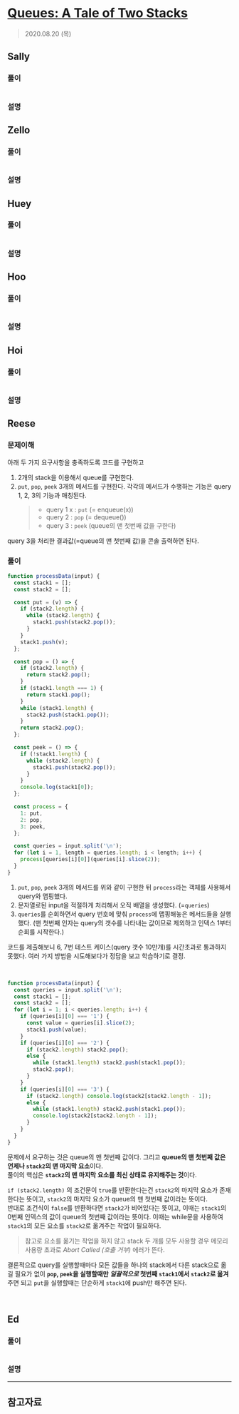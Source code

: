 # [Queues: A Tale of Two Stacks](https://www.hackerrank.com/challenges/ctci-queue-using-two-stacks/problem?h_l=interview&playlist_slugs%5B%5D=interview-preparation-kit&playlist_slugs%5B%5D=stacks-queues)

> 2020.08.20 (목)

## Sally

### 풀이

```js
```

### 설명

## Zello

### 풀이

```js
```

### 설명

## Huey

### 풀이

```js
```

### 설명

## Hoo

### 풀이

```js
```

### 설명

## Hoi

### 풀이

```js
```

### 설명

## Reese

### 문제이해

아래 두 가지 요구사항을 충족하도록 코드를 구현하고

1. 2개의 stack을 이용해서 queue를 구현한다.
2. `put`, `pop`, `peek` 3개의 메서드를 구현한다. 각각의 메서드가 수행하는 기능은 query 1, 2, 3의 기능과 매칭된다.
   > - query 1 x : `put` (= enqueue(x))
   > - query 2 : `pop` (= dequeue())
   > - query 3 : `peek` (queue의 맨 첫번째 값을 구한다)

query 3을 처리한 결과값(=queue의 맨 첫번째 값)을 콘솔 출력하면 된다.

### 풀이

```js
function processData(input) {
  const stack1 = [];
  const stack2 = [];

  const put = (v) => {
    if (stack2.length) {
      while (stack2.length) {
        stack1.push(stack2.pop());
      }
    }
    stack1.push(v);
  };

  const pop = () => {
    if (stack2.length) {
      return stack2.pop();
    }
    if (stack1.length === 1) {
      return stack1.pop();
    }
    while (stack1.length) {
      stack2.push(stack1.pop());
    }
    return stack2.pop();
  };

  const peek = () => {
    if (!stack1.length) {
      while (stack2.length) {
        stack1.push(stack2.pop());
      }
    }
    console.log(stack1[0]);
  };

  const process = {
    1: put,
    2: pop,
    3: peek,
  };

  const queries = input.split('\n');
  for (let i = 1, length = queries.length; i < length; i++) {
    process[queries[i][0]](queries[i].slice(2));
  }
}
```

1. `put`, `pop`, `peek` 3개의 메서드를 위와 같이 구현한 뒤 `process`라는 객체를 사용해서 query와 맵핑했다.
2. 문자열로된 input을 적절하게 처리해서 오직 배열을 생성했다. (=`queries`)
3. `queries`를 순회하면서 query 번호에 맞춰 `process`에 맵핑해놓은 메서드들을 실행했다. (맨 첫번째 인자는 query의 갯수를 나타내는 값이므로 제외하고 인덱스 1부터 순회를 시작한다.)

코드를 제출해보니 6, 7번 테스트 케이스(query 갯수 10만개)를 시간초과로 통과하지 못했다.
여러 가지 방법을 시도해보다가 정답을 보고 학습하기로 결정.

<br />

```js
function processData(input) {
  const queries = input.split('\n');
  const stack1 = [];
  const stack2 = [];
  for (let i = 1; i < queries.length; i++) {
    if (queries[i][0] === '1') {
      const value = queries[i].slice(2);
      stack1.push(value);
    }
    if (queries[i][0] === '2') {
      if (stack2.length) stack2.pop();
      else {
        while (stack1.length) stack2.push(stack1.pop());
        stack2.pop();
      }
    }
    if (queries[i][0] === '3') {
      if (stack2.length) console.log(stack2[stack2.length - 1]);
      else {
        while (stack1.length) stack2.push(stack1.pop());
        console.log(stack2[stack2.length - 1]);
      }
    }
  }
}
```

문제에서 요구하는 것은 queue의 맨 첫번째 값이다. 그리고 **queue의 맨 첫번째 값은 언제나 `stack2`의 맨 마지막 요소**이다.  
풀이의 핵심은 **`stack2`의 맨 마지막 요소를 최신 상태로 유지해주는 것**이다.

`if (stack2.length)` 의 조건문이 `true`를 반환한다는건 `stack2`의 마지막 요소가 존재한다는 뜻이고, `stack2`의 마지막 요소가 queue의 맨 첫번째 값이라는 뜻이다.  
반대로 조건식이 `false`를 반환하다면 `stack2`가 비어있다는 뜻이고, 이때는 `stack1`의 0번째 인덱스의 값이 queue의 첫번째 값이라는 뜻이다. 이때는 while문을 사용하여 `stack1`의 모든 요소를 `stack2`로 옮겨주는 작업이 필요하다.

> 참고로 요소를 옮기는 작업을 하지 않고 stack 두 개를 모두 사용할 경우 메모리 사용량 초과로 _Abort Called (호출 거부)_ 에러가 뜬다.

결론적으로 query를 실행할때마다 모든 값들을 하나의 stack에서 다른 stack으로 옮길 필요가 없이 **`pop`, `peek`을 실행할때만 _일괄적으로_ 첫번째 `stack1`에서 `stack2`로 옮겨**주면 되고 `put`을 실행할때는 단순하게 `stack1`에 push만 해주면 된다.

<br />

## Ed

### 풀이

```js
```

### 설명

---

## 참고자료
